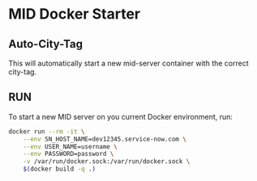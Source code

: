 # MID Docker Starter

## Auto-City-Tag

This will automatically start a new mid-server container with the correct city-tag.

## RUN

To start a new MID server on you current Docker environment, run:

```bash
docker run --rm -it \
    --env SN_HOST_NAME=dev12345.service-now.com \
    --env USER_NAME=username \
    --env PASSWORD=password \
    -v /var/run/docker.sock:/var/run/docker.sock \
    $(docker build -q .)
```
